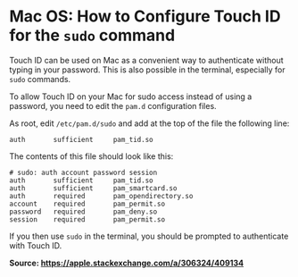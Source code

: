 # Mac OS: How to Configure Touch ID for the `sudo` command

Touch ID can be used on Mac as a convenient way to authenticate without typing in your password. This is also possible in the terminal, especially for `sudo` commands.

To allow Touch ID on your Mac for sudo access instead of using a password, you need to edit the `pam.d` configuration files.

As root, edit `/etc/pam.d/sudo` and add at the top of the file the following line: 

`auth       sufficient     pam_tid.so`

The contents of this file should look like this:

```shell
# sudo: auth account password session
auth       sufficient     pam_tid.so
auth       sufficient     pam_smartcard.so
auth       required       pam_opendirectory.so
account    required       pam_permit.so
password   required       pam_deny.so
session    required       pam_permit.so
```

If you then use `sudo` in the terminal, you should be prompted to authenticate with Touch ID.

**Source: https://apple.stackexchange.com/a/306324/409134**